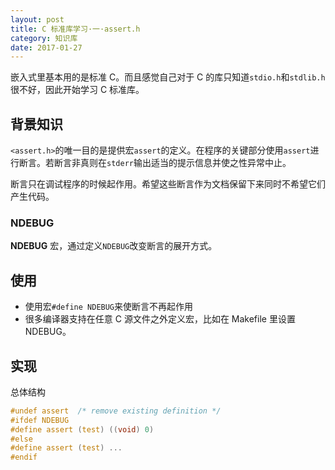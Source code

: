 ```yaml
---
layout: post
title: C 标准库学习·一·assert.h
category: 知识库
date: 2017-01-27
---
```


嵌入式里基本用的是标准 C。而且感觉自己对于 C 的库只知道`stdio.h`和`stdlib.h`很不好，因此开始学习 C 标准库。

## 背景知识
`<assert.h>`的唯一目的是提供宏`assert`的定义。在程序的关键部分使用`assert`进行断言。若断言非真则在`stderr`输出适当的提示信息并使之性异常中止。

断言只在调试程序的时候起作用。希望这些断言作为文档保留下来同时不希望它们产生代码。

### NDEBUG
**NDEBUG** 宏，通过定义`NDEBUG`改变断言的展开方式。

## 使用
* 使用宏`#define NDEBUG`来使断言不再起作用
* 很多编译器支持在任意 C 源文件之外定义宏，比如在 Makefile 里设置 NDEBUG。

## 实现
总体结构

```c
#undef assert  /* remove existing definition */
#ifdef NDEBUG
#define assert (test) ((void) 0)
#else
#define assert (test) ...
#endif
```

